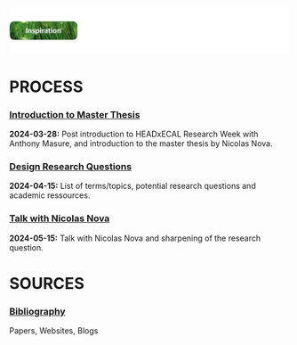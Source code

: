 ![](../E_ASSETS/repo-images/skeumorphism_inspiration.png)
# PROCESS
### [Introduction to Master Thesis](PROCESS/2024-03-28/Introduction_to_Master_Thesis.md)
**2024-03-28:** Post introduction to HEADxECAL Research Week with Anthony Masure, and introduction to the master thesis by Nicolas Nova.

### [Design Research Questions](PROCESS/2024-04-15/Design_Research_Questions.md)
**2024-04-15:** List of terms/topics, potential research questions and academic ressources.

### [Talk with Nicolas Nova](PROCESS/2024-05-15/Talk_with_Nicolas_Nova.md)
**2024-05-15:** Talk with Nicolas Nova and sharpening of the research question.

# SOURCES
### [Bibliography](BIBLIOGRAPHY/Bibliography.md)
Papers, Websites, Blogs